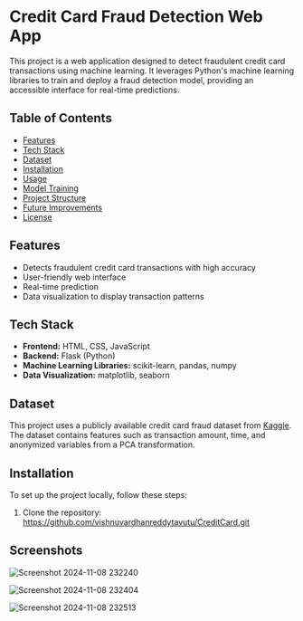 # Credit Card Fraud Detection Web App

This project is a web application designed to detect fraudulent credit card transactions using machine learning. It leverages Python's machine learning libraries to train and deploy a fraud detection model, providing an accessible interface for real-time predictions.

## Table of Contents
- [Features](#features)
- [Tech Stack](#tech-stack)
- [Dataset](#dataset)
- [Installation](#installation)
- [Usage](#usage)
- [Model Training](#model-training)
- [Project Structure](#project-structure)
- [Future Improvements](#future-improvements)
- [License](#license)

## Features
- Detects fraudulent credit card transactions with high accuracy
- User-friendly web interface
- Real-time prediction
- Data visualization to display transaction patterns

## Tech Stack
- **Frontend:** HTML, CSS, JavaScript
- **Backend:** Flask (Python)
- **Machine Learning Libraries:** scikit-learn, pandas, numpy
- **Data Visualization:** matplotlib, seaborn

## Dataset
This project uses a publicly available credit card fraud dataset from [Kaggle](https://www.kaggle.com/mlg-ulb/creditcardfraud). The dataset contains features such as transaction amount, time, and anonymized variables from a PCA transformation.

## Installation
To set up the project locally, follow these steps:

1. Clone the repository:
   https://github.com/vishnuvardhanreddytavutu/CreditCard.git

## Screenshots
![Screenshot 2024-11-08 232240](https://github.com/user-attachments/assets/2697fd0f-2cb9-436d-9b10-ea7d54013aaf)

![Screenshot 2024-11-08 232404](https://github.com/user-attachments/assets/b0b9affd-a508-4182-85c7-4be9c5450869)

![Screenshot 2024-11-08 232513](https://github.com/user-attachments/assets/7f723570-81a6-406b-ad50-cd5b2480becb)
